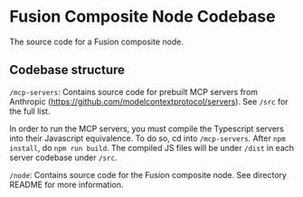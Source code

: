 # Fusion Composite Node Codebase

The source code for a Fusion composite node.

## Codebase structure

```/mcp-servers```: Contains source code for prebuilt MCP servers from Anthropic (https://github.com/modelcontextprotocol/servers). See ```/src``` for the full list.

In order to run the MCP servers, you must compile the Typescript servers into their Javascript equivalence. To do so, cd into ```/mcp-servers```. After ```npm install```, do ```npm run build```. The compiled JS files will be under ```/dist``` in each server codebase under ```/src```.

```/node```: Contains source code for the Fusion composite node. See directory README for more information.